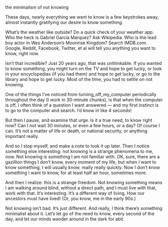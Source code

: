the minimalism of not knowing

These days, nearly everything we want to know is a few keystrokes away, almost
instantly gratifying our desire to know something.

What’s the weather like outside? Do a quick check of your weather app. Who the
heck is Gabriel Garcia Marquez? Ask Wikipedia. Who is the lead boy actor in Wes
Anderson’s Moonrise Kingdom? Search IMDB.com. Google, Reddit, Facebook,
Twitter, et al will tell you anything you want to know, right now.

Isn’t that incredible? Just 20 years ago, that was unthinkable. If you wanted
to know something, you might turn on the TV and hope to get lucky, or look in
your encyclopedias (if you had them) and hope to get lucky, or go to the
library and hope to get lucky. Most of the time, you had to settle on not
knowing.

One of the things I’ve noticed from turning_off_my_computer periodically
throughout the day (I work in 30-minute chunks), is that when the computer is
off, I often think of a question I want answered — and my first instinct is to
go to the computer and search. I’d know in like 4 seconds!

But then I pause, and examine that urge. Is it a true need, to know right now?
Can I not wait 30 minutes, or even a few hours, or a day? Of course I can. It’s
not a matter of life or death, or national security, or anything important
really.

And so I stop myself, and make a note to look it up later. Then I notice
something else interesting: not knowing is a strange phenomena to me, now. Not
knowing is something I am not familiar with. OK, sure, there are a gazillion
things I don’t know, every moment of my life, but when I want to know
something, I will usually know, really really quickly. Now I don’t know
something I want to know, for at least half an hour, sometimes more.

And then I realize: this is a strange freedom. Not knowing something means I am
walking around blind, without a direct path, and I must live with that, work
with that. It’s interesting. It’s a different way of living. How our ancestors
must have lived! (Or, you know, me in the early 90s.)

Not knowing isn’t bad. It’s just different. And really, I think there’s
something minimalist about it. Let’s let go of the need to know, every second
of the day, and let our minds wander around in the dark for abit.
